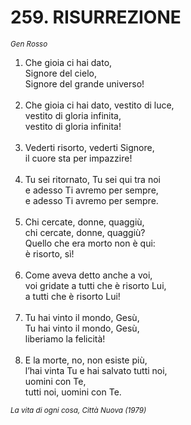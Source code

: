 # 259. RISURREZIONE

<sub><i>Gen Rosso</i></sub>
<ol>
	<li>Che gioia ci hai dato,<br>
		Signore del cielo,<br>
		Signore del grande universo!</li><br>
	<li>Che gioia ci hai dato, vestito di luce,<br>
		vestito di gloria infinita,<br>
		vestito di gloria infinita!</li><br>
	<li>Vederti risorto, vederti Signore,<br>
		il cuore sta per impazzire!</li><br>
	<li>Tu sei ritornato, Tu sei qui tra noi<br>
		e adesso Ti avremo per sempre,<br>
		e adesso Ti avremo per sempre.</li><br>
	<li>Chi cercate, donne, quaggiù,<br>
		chi cercate, donne, quaggiù?<br>
		Quello che era morto non è qui:<br>
		è risorto, sì!</li><br>
	<li>Come aveva detto anche a voi,<br>
		voi gridate a tutti che è risorto Lui,<br>
		a tutti che è risorto Lui!</li><br>
	<li>Tu hai vinto il mondo, Gesù,<br>
		Tu hai vinto il mondo, Gesù,<br>
		liberiamo la felicità!</li><br>
	<li>E la morte, no, non esiste più,<br>
		l’hai vinta Tu e hai salvato tutti noi,<br>
		uomini con Te,<br>
		tutti noi, uomini con Te.</li>
</ol>
<sub><i>La vita di ogni cosa, Città Nuova (1979)
